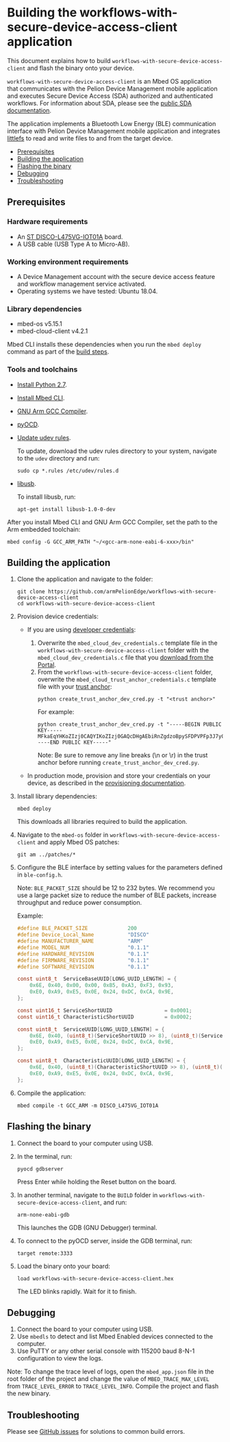 # Building the workflows-with-secure-device-access-client application

This document explains how to build `workflows-with-secure-device-access-client` and flash the binary onto your device.

`workflows-with-secure-device-access-client` is an Mbed OS application that communicates with the Pelion Device Management mobile application and executes Secure Device Access (SDA) authorized and authenticated workflows. For information about SDA, please see the [public SDA documentation](https://www.pelion.com/docs/device-management/current/device-management/secure-device-access.html).

The application implements a Bluetooth Low Energy (BLE) communication interface with Pelion Device Management mobile application and integrates [littlefs](https://github.com/ARMmbed/littlefs) to read and write files to and from the target device.

- [Prerequisites](#prerequisites)
- [Building the application](#building-the-application)
- [Flashing the binary](#flashing-the-binary)
- [Debugging](#debugging)
- [Troubleshooting](#troubleshooting)

## Prerequisites

### Hardware requirements
- An [ST DISCO-L475VG-IOT01A](https://os.mbed.com/platforms/ST-Discovery-L475E-IOT01A/) board.
- A USB cable (USB Type A to Micro-AB).

### Working environment requirements
- A Device Management account with the secure device access feature and workflow management service activated.
- Operating systems we have tested: Ubuntu 18.04.

### Library dependencies
- mbed-os v5.15.1
- mbed-cloud-client v4.2.1

Mbed CLI installs these dependencies when you run the `mbed deploy` command as part of the [build steps](#build-steps).

### Tools and toolchains
- [Install Python 2.7](https://www.python.org/download/releases/2.7/).
- [Install Mbed CLI](https://os.mbed.com/docs/mbed-os/v5.15/quick-start/offline-with-mbed-cli.html).
- [GNU Arm GCC Compiler](https://www.pelion.com/docs/device-management/current/cloud-requirements/tool-requirements.html#notes-for-toolchains).
- [pyOCD](https://pypi.org/project/pyocd/).
- [Update udev rules](https://github.com/mbedmicro/pyOCD/tree/master/udev).
    
    To update, download the udev rules directory to your system, navigate to the `udev` directory and run:
    ```
    sudo cp *.rules /etc/udev/rules.d
    ```
- [libusb](https://libusb.info/).

    To install libusb, run:
    ```
    apt-get install libusb-1.0-0-dev
    ```
After you install Mbed CLI and GNU Arm GCC Compiler, set the path to the Arm embedded toolchain:
```
mbed config -G GCC_ARM_PATH "~/<gcc-arm-none-eabi-6-xxx>/bin"
```

## Building the application

1. Clone the application and navigate to the folder:

    ```
    git clone https://github.com/armPelionEdge/workflows-with-secure-device-access-client
    cd workflows-with-secure-device-access-client
    ```

1. Provision device credentials:

    - If you are using [developer credentials](https://www.pelion.com/docs/device-management/current/sda/obtaining-a-bootstrap-certificate-and-trust-anchor.html#in-developer-mode):
        1. Overwrite the `mbed_cloud_dev_credentials.c` template file in the `workflows-with-secure-device-access-client` folder with the `mbed_cloud_dev_credentials.c` file that you [download from the Portal](https://www.pelion.com/docs/device-management/current/sda/obtaining-a-bootstrap-certificate-and-trust-anchor.html#generate-a-bootstrap-certificate).
        1. From the `workflows-with-secure-device-access-client` folder, overwrite the `mbed_cloud_trust_anchor_credentials.c` template file with your [trust anchor](https://www.pelion.com/docs/device-management/current/sda/obtaining-a-bootstrap-certificate-and-trust-anchor.html#obtain-a-trust-anchor):
            ```
            python create_trust_anchor_dev_cred.py -t "<trust anchor>"
            ```
            For example:
            ```
            python create_trust_anchor_dev_cred.py -t "-----BEGIN PUBLIC KEY-----MFkaEqYHKoZIzj0CAQYIKoZIzj0GAQcDHgAEbiRnZgdzoBpySFDPVPFp3J7yOmrOXJ09O5qVUMOD5knUjX7YbQBF0ueJWPz6tkTGbzORAwDzvRXYUA7vZpB+og==-----END PUBLIC KEY-----"
            ```
            Note: Be sure to remove any line breaks (\n or \r) in the trust anchor before running `create_trust_anchor_dev_cred.py`.

    - In production mode, provision and store your credentials on your device, as described in the [provisioning documentation](https://www.pelion.com/docs/device-management/current/provisioning-process/index.html).

1. Install library dependencies:
    ```
    mbed deploy
    ```
    This downloads all libraries required to build the application.

1. Navigate to the `mbed-os` folder in `workflows-with-secure-device-access-client` and apply Mbed OS patches:
    ```
    git am ../patches/*
    ```

1. Configure the BLE interface by setting values for the parameters defined in `ble-config.h`.

    Note: `BLE_PACKET_SIZE` should be 12 to 232 bytes. We recommend you use a large packet size to reduce the number of BLE packets, increase throughput and reduce power consumption.

    Example:

    ```C
    #define BLE_PACKET_SIZE             200
    #define Device_Local_Name           "DISCO"
    #define MANUFACTURER_NAME           "ARM"
    #define MODEL_NUM                   "0.1.1"
    #define HARDWARE_REVISION           "0.1.1"
    #define FIRMWARE_REVISION           "0.1.1"
    #define SOFTWARE_REVISION           "0.1.1"

    const uint8_t  ServiceBaseUUID[LONG_UUID_LENGTH] = {
        0x6E, 0x40, 0x00, 0x00, 0xB5, 0xA3, 0xF3, 0x93,
        0xE0, 0xA9, 0xE5, 0x0E, 0x24, 0xDC, 0xCA, 0x9E,
    };

    const uint16_t ServiceShortUUID                 = 0x0001;
    const uint16_t CharacteristicShortUUID          = 0x0002;

    const uint8_t  ServiceUUID[LONG_UUID_LENGTH] = {
        0x6E, 0x40, (uint8_t)(ServiceShortUUID >> 8), (uint8_t)(ServiceShortUUID & 0xFF), 0xB5, 0xA3, 0xF3, 0x93,
        0xE0, 0xA9, 0xE5, 0x0E, 0x24, 0xDC, 0xCA, 0x9E,
    };

    const uint8_t  CharacteristicUUID[LONG_UUID_LENGTH] = {
        0x6E, 0x40, (uint8_t)(CharacteristicShortUUID >> 8), (uint8_t)(CharacteristicShortUUID & 0xFF), 0xB5, 0xA3, 0xF3, 0x93,
        0xE0, 0xA9, 0xE5, 0x0E, 0x24, 0xDC, 0xCA, 0x9E,
    };
    ```

1. Compile the application:
    ```
    mbed compile -t GCC_ARM -m DISCO_L475VG_IOT01A
    ```

## Flashing the binary

1. Connect the board to your computer using USB.
1. In the terminal, run:
    ```
    pyocd gdbserver
    ```
    Press Enter while holding the Reset button on the board.

1. In another terminal, navigate to the `BUILD` folder in `workflows-with-secure-device-access-client`, and run:
    ```
    arm-none-eabi-gdb
    ```
    This launches the GDB (GNU Debugger) terminal.

1. To connect to the pyOCD server, inside the GDB terminal, run:
    ```
    target remote:3333
    ```

1. Load the binary onto your board:
    ```
    load workflows-with-secure-device-access-client.hex
    ```
    The LED blinks rapidly. Wait for it to finish.

## Debugging

1. Connect the board to your computer using USB.
1. Use `mbedls` to detect and list Mbed Enabled devices connected to the computer.
1. Use PuTTY or any other serial console with 115200 baud 8-N-1 configuration to view the logs.

Note: To change the trace level of logs, open the `mbed_app.json` file in the root folder of the project and change the value of `MBED_TRACE_MAX_LEVEL` from `TRACE_LEVEL_ERROR` to `TRACE_LEVEL_INFO`. Compile the project and flash the new binary.

## Troubleshooting

Please see [GitHub issues](https://github.com/armPelionEdge/workflows-with-secure-device-access-client/issues) for solutions to common build errors.
